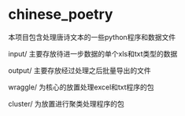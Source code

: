 # chinese_poetry

本项目包含处理唐诗文本的一些python程序和数据文件

input/ 主要存放待进一步数据的单个xls和txt类型的数据

output/ 主要存放经过处理之后批量导出的文件

wraggle/ 为核心的放置处理excel和txt程序的包

cluster/ 为放置进行聚类处理程序的包
